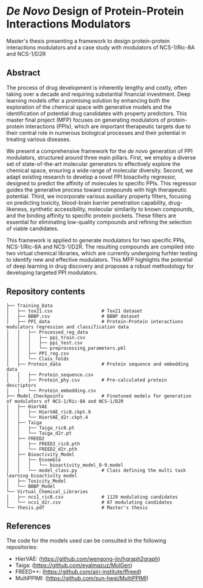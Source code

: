 # *De Novo* Design of Protein-Protein Interactions Modulators
Master's thesis presenting a framework to design protein-protein interactions modulators and a case study with modulators of NCS-1/Ric-8A and NCS-1/D2R

## Abstract
The process of drug development is inherently lengthy and costly, often taking over a decade and requiring substantial financial investment. Deep learning models offer a promising solution by enhancing both the exploration of the chemical space with generative models and the identification of potential drug candidates with property predictors. This master final project (MFP) focuses on generating modulators of protein-protein interactions (PPIs), which are important therapeutic targets due to their central role in numerous biological processes and their potential in treating various diseases.

We present a comprehensive framework for the *de novo* generation of PPI modulators, structured around three main pillars. First, we employ a diverse set of state-of-the-art molecular generators to effectively explore the chemical space, ensuring a wide range of molecular diversity. Second, we adapt existing research to develop a novel PPI bioactivity regressor, designed to predict the affinity of molecules to specific PPIs. This regressor guides the generative process toward compounds with high therapeutic potential. Third, we incorporate various auxiliary property filters, focusing on predicting toxicity, blood-brain barrier penetration capability, drug-likeness, synthetic accessibility, molecular similarity to known compounds, and the binding affinity to specific protein pockets. These filters are essential for eliminating low-quality compounds and refining the selection of viable candidates.

This framework is applied to generate modulators for two specific PPIs, NCS-1/Ric-8A and NCS-1/D2R. The resulting compounds are compiled into two virtual chemical libraries, which are currently undergoing furhter testing to identify new and effective modulators. This MFP highlights the potential of deep learning in drug discovery and proposes a robust methodology for developing targeted PPI modulators.

## Repository contents

```
├── Training_Data
│   ├── tox21.csv                  # Tox21 dataset
│   ├── BBBP.csv                   # BBBP dataset
│   ├── PPI_data                   # Protein-Protein interactions modulators regression and classification data
│   │   ├── Processed_reg_data
│   │   │   ├── ppi_train.csv
│   │   │   ├── ppi_test.csv
│   │   │   └── preprocessing_parameters.pkl
│   │   ├── PPI_reg.csv            
│   │   └── Class_folds          
│   ├── Protein_data               # Protein sequence and embedding data
│   │   ├── Protein_sequence.csv
│   │   ├── Protein_phy.csv        # Pre-calculated protein descriptors
│   │   └── Protein_embedding.csv  
├── Model_Checkpoints              # Finetuned models for generation of modulators of NCS-1/Ric-8A and NCS-1/D2R
│   ├── HierVAE
│   │   ├── HierVAE_ric8.ckpt.9
│   │   └── HierVAE_d2r.ckpt.4
│   ├── Taiga
│   │   ├── Taiga_ric8.pt
│   │   └── Taiga_d2r.pt
│   ├── FREED2
│   │   ├── FREED2_ric8.pth
│   │   └── FREED2_d2r.pth
│   ├── Bioactivity_Model
│   │   ├── Ensemble
│   │   │   └── bioactivity_model_0-9.model
│   │   └── model_class.py         # Class defining the multi task learning bioactivity model
│   ├── Toxicity_Model
│   └── BBBP_Model
└── Virtual_Chemical_Libraries     
│   ├── ncs1_ric8.csv              # 1129 modulating candidates
│   └── ncs1_d2r.csv               # 87 modulating candidates
└── thesis.pdf                     # Master's thesis
```

## References
The code for the models used can be consulted in the following repositories:
- HierVAE: (https://github.com/wengong-jin/hgraph2graph)
- Taiga: (https://github.com/eyalmazuz/MolGen)
- FREED++: (https://github.com/airi-institute/ffreed)
- MultiPPIMI: (https://github.com/sun-heqi/MultiPPIMI)

